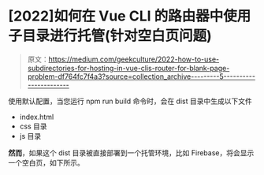# [2022]如何在 Vue CLI 的路由器中使用子目录进行托管(针对空白页问题)

> 原文：<https://medium.com/geekculture/2022-how-to-use-subdirectories-for-hosting-in-vue-clis-router-for-blank-page-problem-df764fc7f4a3?source=collection_archive---------5----------------------->

使用默认配置，当您运行 npm run build 命令时，会在 dist 目录中生成以下文件

*   index.html
*   css 目录
*   js 目录

**然而**，如果这个 dist 目录被直接部署到一个托管环境，比如 Firebase，将会显示一个空白页，如下所示。
